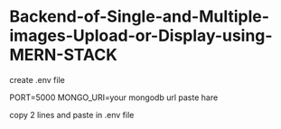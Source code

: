 # Backend-of-Single-and-Multiple-images-Upload-or-Display-using-MERN-STACK

create .env file 

PORT=5000
MONGO_URI=your mongodb url paste hare

copy 2 lines and paste in .env file
